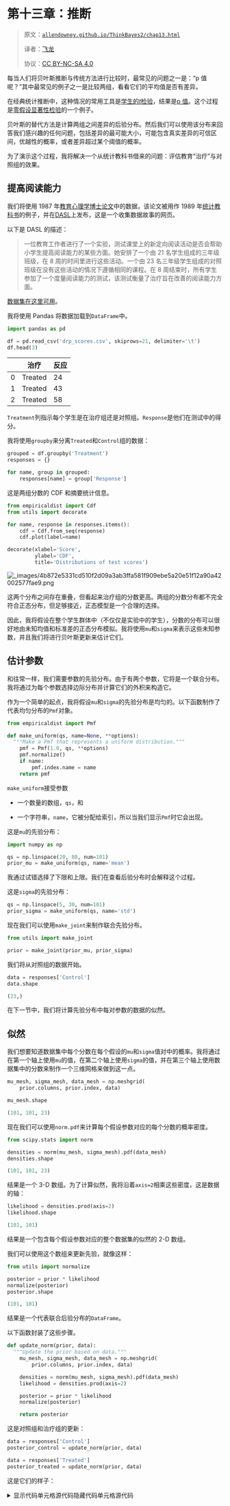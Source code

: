 # 第十三章：推断

> 原文：[`allendowney.github.io/ThinkBayes2/chap13.html`](https://allendowney.github.io/ThinkBayes2/chap13.html)
> 
> 译者：[飞龙](https://github.com/wizardforcel)
> 
> 协议：[CC BY-NC-SA 4.0](http://creativecommons.org/licenses/by-nc-sa/4.0/)


每当人们将贝叶斯推断与传统方法进行比较时，最常见的问题之一是：“p 值呢？”其中最常见的例子之一是比较两组，看看它们的平均值是否有差异。

在经典统计推断中，这种情况的常用工具是[学生的*t*检验](https://en.wikipedia.org/wiki/Student%27s_t-test)，结果是[p 值](https://en.wikipedia.org/wiki/P-value)。这个过程是[零假设显著性检验](https://en.wikipedia.org/wiki/Statistical_hypothesis_testing)的一个例子。

贝叶斯的替代方法是计算两组之间差异的后验分布。然后我们可以使用该分布来回答我们感兴趣的任何问题，包括差异的最可能大小，可能包含真实差异的可信区间，优越性的概率，或者差异超过某个阈值的概率。

为了演示这个过程，我将解决一个从统计教科书借来的问题：评估教育“治疗”与对照组的效果。

## 提高阅读能力

我们将使用 1987 年[教育心理学博士论文](https://docs.lib.purdue.edu/dissertations/AAI8807671/)中的数据，该论文被用作 1989 年[统计教科书](https://books.google.com/books/about/Introduction_to_the_practice_of_statisti.html?id=pGBNhajABlUC)的例子，并在[DASL](https://web.archive.org/web/20000603124754/http://lib.stat.cmu.edu/DASL/Datafiles/DRPScores.html)上发布，这是一个收集数据故事的网页。

以下是 DASL 的描述：

> 一位教育工作者进行了一个实验，测试课堂上的新定向阅读活动是否会帮助小学生提高阅读能力的某些方面。她安排了一个由 21 名学生组成的三年级班级，在 8 周的时间里进行这些活动。一个由 23 名三年级学生组成的对照班级在没有这些活动的情况下遵循相同的课程。在 8 周结束时，所有学生参加了一个度量阅读能力的测试，该测试衡量了治疗旨在改善的阅读能力方面。

[数据集在这里可用](https://web.archive.org/web/20000603124754/http://lib.stat.cmu.edu/DASL/Datafiles/DRPScores.html)。

我将使用 Pandas 将数据加载到`DataFrame`中。

```py
import pandas as pd

df = pd.read_csv('drp_scores.csv', skiprows=21, delimiter='\t')
df.head(3) 
```

|  | 治疗 | 反应 |
| --- | --- | --- |
| 0 | Treated | 24 |
| 1 | Treated | 43 |
| 2 | Treated | 58 |

`Treatment`列指示每个学生是在治疗组还是对照组。`Response`是他们在测试中的得分。

我将使用`groupby`来分离`Treated`和`Control`组的数据：

```py
grouped = df.groupby('Treatment')
responses = {}

for name, group in grouped:
    responses[name] = group['Response'] 
```

这是两组分数的 CDF 和摘要统计信息。

```py
from empiricaldist import Cdf
from utils import decorate

for name, response in responses.items():
    cdf = Cdf.from_seq(response)
    cdf.plot(label=name)

decorate(xlabel='Score', 
         ylabel='CDF',
         title='Distributions of test scores') 
```

![_images/4b872e5331cd510f2d09a3ab3ffa581f909ebe5a20e51f12a90a42002577fae9.png](img/1ee292db46c8c0909e0451626f93c8dd.png)

这两个分布之间存在重叠，但看起来治疗组的分数更高。两组的分数分布都不完全符合正态分布，但足够接近，正态模型是一个合理的选择。

因此，我将假设在整个学生群体中（不仅仅是实验中的学生），分数的分布可以很好地由未知均值和标准差的正态分布模拟。我将使用`mu`和`sigma`来表示这些未知参数，并且我们将进行贝叶斯更新来估计它们。

## 估计参数

和往常一样，我们需要参数的先验分布。由于有两个参数，它将是一个联合分布。我将通过为每个参数选择边际分布并计算它们的外积来构造它。

作为一个简单的起点，我将假设`mu`和`sigma`的先验分布是均匀的。以下函数制作了代表均匀分布的`Pmf`对象。

```py
from empiricaldist import Pmf

def make_uniform(qs, name=None, **options):
  """Make a Pmf that represents a uniform distribution."""
    pmf = Pmf(1.0, qs, **options)
    pmf.normalize()
    if name:
        pmf.index.name = name
    return pmf 
```

`make_uniform`接受参数

+   一个数量的数组，`qs`，和

+   一个字符串，`name`，它被分配给索引，所以当我们显示`Pmf`时它会出现。

这是`mu`的先验分布：

```py
import numpy as np

qs = np.linspace(20, 80, num=101)
prior_mu = make_uniform(qs, name='mean') 
```

我通过试错选择了下限和上限。我们在查看后验分布时会解释这个过程。

这是`sigma`的先验分布：

```py
qs = np.linspace(5, 30, num=101)
prior_sigma = make_uniform(qs, name='std') 
```

现在我们可以使用`make_joint`来制作联合先验分布。

```py
from utils import make_joint

prior = make_joint(prior_mu, prior_sigma) 
```

我们将从对照组的数据开始。

```py
data = responses['Control']
data.shape 
```

```py
(23,) 
```

在下一节中，我们将计算先验分布中每对参数的数据的似然。

## 似然

我们想要知道数据集中每个分数在每个假设的`mu`和`sigma`值对中的概率。我将通过在第一个轴上使用`mu`的值，在第二个轴上使用`sigma`的值，并在第三个轴上使用数据集中的分数来制作一个三维网格来做到这一点。

```py
mu_mesh, sigma_mesh, data_mesh = np.meshgrid(
    prior.columns, prior.index, data)

mu_mesh.shape 
```

```py
(101, 101, 23) 
```

现在我们可以使用`norm.pdf`来计算每个假设参数对应的每个分数的概率密度。

```py
from scipy.stats import norm

densities = norm(mu_mesh, sigma_mesh).pdf(data_mesh)
densities.shape 
```

```py
(101, 101, 23) 
```

结果是一个 3-D 数组。为了计算似然，我将沿着`axis=2`相乘这些密度，这是数据的轴：

```py
likelihood = densities.prod(axis=2)
likelihood.shape 
```

```py
(101, 101) 
```

结果是一个包含每个假设参数对应的整个数据集的似然的 2-D 数组。

我们可以使用这个数组来更新先验，就像这样：

```py
from utils import normalize

posterior = prior * likelihood
normalize(posterior)
posterior.shape 
```

```py
(101, 101) 
```

结果是一个代表联合后验分布的`DataFrame`。

以下函数封装了这些步骤。

```py
def update_norm(prior, data):
  """Update the prior based on data."""
    mu_mesh, sigma_mesh, data_mesh = np.meshgrid(
        prior.columns, prior.index, data)

    densities = norm(mu_mesh, sigma_mesh).pdf(data_mesh)
    likelihood = densities.prod(axis=2)

    posterior = prior * likelihood
    normalize(posterior)

    return posterior 
```

这是对照组和治疗组的更新：

```py
data = responses['Control']
posterior_control = update_norm(prior, data) 
```

```py
data = responses['Treated']
posterior_treated = update_norm(prior, data) 
```

这是它们的样子：

<details class="hide above-input"><summary aria-label="Toggle hidden content">显示代码单元格源代码隐藏代码单元格源代码</summary>

```py
import matplotlib.pyplot as plt
from utils import plot_contour

plot_contour(posterior_control, cmap='Blues')
plt.text(49.5, 18, 'Control', color='C0')

cs = plot_contour(posterior_treated, cmap='Oranges')
plt.text(57, 12, 'Treated', color='C1')

decorate(xlabel='Mean (mu)', 
         ylabel='Standard deviation (sigma)',
         title='Joint posterior distributions of mu and sigma') 
```</details> ![_images/07e09a7764bf63bd25d2de096380ab1b98da662b35273b5a5f32f41b7c0c928d.png](img/40c70f90c0bd3e979a2c0296876ae3c2.png)

沿着$x$-轴，看起来处理组的平均分数更高。沿着$y$-轴，看起来处理组的标准差更低。

如果我们认为治疗导致了这些差异，数据表明治疗增加了分数的平均值并减少了它们的波动。我们可以通过查看`mu`和`sigma`的边际分布更清楚地看到这些差异。

## 后验边际分布

我将使用`marginal`，我们在<<_MarginalDistributions>>中看到的，来提取人口均值的后验边际分布。

```py
from utils import marginal

pmf_mean_control = marginal(posterior_control, 0)
pmf_mean_treated = marginal(posterior_treated, 0) 
```

这是它们的样子：

```py
pmf_mean_control.plot(label='Control')
pmf_mean_treated.plot(label='Treated')

decorate(xlabel='Population mean (mu)', 
         ylabel='PDF', 
         title='Posterior distributions of mu') 
```

![_images/74533c73c49e8633b077b14653127429555b9df95ce634788a96f4f047d6c063.png](img/681405482ffc61c5b3d2bae884d8f290.png)

在这两种情况下，范围末端的后验概率接近零，这意味着我们选择的先验分布的边界足够宽。

比较两组的边际分布，看起来处理组的人口均值更高。我们可以使用`prob_gt`来计算优越性的概率：

```py
Pmf.prob_gt(pmf_mean_treated, pmf_mean_control) 
```

```py
0.980479025187326 
```

有 98%的机会处理组的平均值更高。

## 差异的分布

为了量化组之间差异的大小，我们可以使用`sub_dist`来计算差异的分布。

```py
pmf_diff = Pmf.sub_dist(pmf_mean_treated, pmf_mean_control) 
```

当您使用`sub_dist`等方法时，有两件事需要注意。第一点是结果通常包含比原始`Pmf`更多的元素。

在这个例子中，原始分布具有相同的数量，因此大小增加是适度的。

```py
len(pmf_mean_treated), len(pmf_mean_control), len(pmf_diff) 
```

```py
(101, 101, 879) 
```

在最坏的情况下，结果的大小可以是原始大小的乘积。

另一件需要注意的事情是绘制`Pmf`。在这个例子中，如果我们绘制差异的分布，结果会非常嘈杂。

<details class="hide above-input"><summary aria-label="Toggle hidden content">显示代码单元格源代码隐藏代码单元格源代码</summary>

```py
pmf_diff.plot()

decorate(xlabel='Difference in population means', 
         ylabel='PDF', 
         title='Posterior distribution of difference in mu') 
```</details> ![_images/17719b39d2db8694dcd3465576ab0f6848ab5bac7aaf1e6ca9c26bd616f14290.png](img/d3285bcfff528c7a281a867a76d7fade.png)

有两种方法可以解决这个限制。一种是绘制 CDF，这样可以平滑噪音：

```py
cdf_diff = pmf_diff.make_cdf() 
```

<details class="hide above-input"><summary aria-label="Toggle hidden content">显示代码单元格源代码隐藏代码单元格源代码</summary>

```py
cdf_diff.plot()

decorate(xlabel='Difference in population means', 
         ylabel='CDF', 
         title='Posterior distribution of difference in mu') 
```</details> ![_images/7853b02a168362d7aaa22b1dc7b901dbf56554e8005a90aa2de857eac0221020.png](img/42384d504f6b67b8a8222412cdbf17ed.png)

另一个选择是使用核密度估计（KDE）在等间距网格上对 PDF 进行平滑近似，这就是这个函数的作用：

```py
from scipy.stats import gaussian_kde

def kde_from_pmf(pmf, n=101):
  """Make a kernel density estimate for a PMF."""
    kde = gaussian_kde(pmf.qs, weights=pmf.ps)
    qs = np.linspace(pmf.qs.min(), pmf.qs.max(), n)
    ps = kde.evaluate(qs)
    pmf = Pmf(ps, qs)
    pmf.normalize()
    return pmf 
```

`kde_from_pmf`以`Pmf`和要评估 KDE 的位置数作为参数。

它使用了`gaussian_kde`，我们在<<_KernelDensityEstimation>>中看到了，将`Pmf`中的概率作为权重传递。这使得在`Pmf`中概率较高的地方，估计的密度更高。

这是`Pmf`之间差异的核密度估计的样子。

```py
kde_diff = kde_from_pmf(pmf_diff) 
```

<details class="hide above-input"><summary aria-label="Toggle hidden content">显示代码单元格源代码隐藏代码单元格源代码</summary>

```py
kde_diff.plot()

decorate(xlabel='Difference in means', 
         ylabel='PDF', 
         title='Posterior distribution of difference in mu') 
```</details> ![_images/96237655b97311f4d9c0571002cba9f1f1bf1b50c9e4c69c7f47bdd4235cce83.png](img/750833c43967521c794d8e009b3bc6d2.png)

这个分布的均值几乎是测试中的 45 分的 10 分，因此治疗的效果似乎是显著的。

```py
pmf_diff.mean() 
```

```py
9.954413088940848 
```

我们可以使用`credible_interval`来计算 90%的可信区间。

```py
pmf_diff.credible_interval(0.9) 
```

```py
array([ 2.4, 17.4]) 
```

根据这个区间，我们相当确定治疗可以使测试分数提高 2 到 17 分。

## 使用总结统计

在这个例子中，数据集并不是很大，因此计算每个假设下每个分数的概率并不需要太长时间。但结果是一个 3-D 数组；对于更大的数据集，实际上可能太大而无法实际计算。

此外，对于更大的数据集，可能性会变得非常小，有时甚至小到我们无法用浮点运算来计算。这是因为我们正在计算特定数据集的概率；可能的数据集数量是天文数字级别的，因此它们的概率非常小。

另一种选择是计算数据集的摘要并计算摘要的可能性。例如，如果我们计算数据的均值和标准差，我们可以计算每个假设下这些摘要统计的可能性。

例如，假设我们知道人口的实际均值$\mu$是 42，实际标准差$\sigma$是 17。

```py
mu = 42
sigma = 17 
```

现在假设我们从这个分布中抽取一个样本，样本大小为`n=20`，并计算样本的均值，我将其称为`m`，以及样本的标准差，我将其称为`s`。

假设结果是：

```py
n = 20
m = 41
s = 18 
```

摘要统计`m`和`s`与参数$\mu$和$\sigma$相差不远，因此它们似乎不太可能。

为了计算它们的可能性，我们将利用数理统计的三个结果：

+   给定$\mu$和$\sigma$，`m`的分布是具有参数$\mu$和$\sigma/\sqrt{n}$的正态分布；

+   $s$的分布更复杂，但如果我们计算变换$t = n s² / \sigma²$，$t$的分布是具有参数$n-1$的卡方分布；以及

+   根据[巴苏定理](https://en.wikipedia.org/wiki/Basu%27s_theorem)，`m`和`s`是独立的。

因此，让我们计算给定$\mu$和$\sigma$的`m`和`s`的可能性。

首先，我将创建一个代表`m`分布的`norm`对象。

```py
dist_m = norm(mu, sigma/np.sqrt(n)) 
```

这是“均值的抽样分布”。我们可以用它来计算观察到的`m`值的可能性，即 41。

```py
like1 = dist_m.pdf(m)
like1 
```

```py
0.10137915138497372 
```

现在让我们计算观察到的`s`值的可能性，即 18。首先，我们计算变换后的值`t`：

```py
t = n * s**2 / sigma**2
t 
```

```py
22.422145328719722 
```

然后我们创建一个代表`t`分布的`chi2`对象：

```py
from scipy.stats import chi2

dist_s = chi2(n-1) 
```

现在我们可以计算`t`的似然性：

```py
like2 = dist_s.pdf(t)
like2 
```

```py
0.04736427909437004 
```

最后，因为`m`和`s`是独立的，它们的联合似然性是它们各自似然性的乘积：

```py
like = like1 * like2
like 
```

```py
0.004801750420548287 
```

现在我们可以计算任何$\mu$和$\sigma$值的数据的似然性，我们将在下一节中使用它们进行更新。

## 使用摘要统计数据进行更新

现在我们准备进行更新。我将计算两组的摘要统计数据。

```py
summary = {}

for name, response in responses.items():
    summary[name] = len(response), response.mean(), response.std()

summary 
```

```py
{'Control': (23, 41.52173913043478, 17.148733229699484),
 'Treated': (21, 51.476190476190474, 11.00735684721381)} 
```

结果是一个字典，将组名映射到一个包含样本量`n`、样本均值`m`和样本标准差`s`的元组，对于每个组。

我将演示使用对照组的摘要统计数据进行更新。

```py
n, m, s = summary['Control'] 
```

我将用`x`轴上的`mu`的假设值和`y`轴上的`sigma`值创建一个网格。

```py
mus, sigmas = np.meshgrid(prior.columns, prior.index)
mus.shape 
```

```py
(101, 101) 
```

现在我们可以计算每对参数的样本均值`m`的似然性。

```py
like1 = norm(mus, sigmas/np.sqrt(n)).pdf(m)
like1.shape 
```

```py
(101, 101) 
```

我们可以计算每对参数的样本标准差`s`的似然性。

```py
ts = n * s**2 / sigmas**2
like2 = chi2(n-1).pdf(ts)
like2.shape 
```

```py
(101, 101) 
```

最后，我们可以用两个似然性进行更新：

```py
posterior_control2 = prior * like1 * like2
normalize(posterior_control2) 
```

计算治疗组的后验分布，我将把之前的步骤放在一个函数中：

```py
def update_norm_summary(prior, data):
  """Update a normal distribution using summary statistics."""
    n, m, s = data
    mu_mesh, sigma_mesh = np.meshgrid(prior.columns, prior.index)

    like1 = norm(mu_mesh, sigma_mesh/np.sqrt(n)).pdf(m)
    like2 = chi2(n-1).pdf(n * s**2 / sigma_mesh**2)

    posterior = prior * like1 * like2
    normalize(posterior)

    return posterior 
```

这是治疗组的更新：

```py
data = summary['Treated']
posterior_treated2 = update_norm_summary(prior, data) 
```

这就是结果。

<details class="hide above-input"><summary aria-label="Toggle hidden content">显示代码单元格源代码 隐藏代码单元格源代码</summary>

```py
plot_contour(posterior_control2, cmap='Blues')
plt.text(49.5, 18, 'Control', color='C0')

cs = plot_contour(posterior_treated2, cmap='Oranges')
plt.text(57, 12, 'Treated', color='C1')

decorate(xlabel='Mean (mu)', 
         ylabel='Standard deviation (sigma)',
         title='Joint posterior distributions of mu and sigma') 
```</details> ![_images/788f06239c80c1669cae10247482f0fb684c52288c1b0713b213e62821d3eb15.png](img/2e0ea03c4df7f105c2b86b60db36f8a2.png)

从视觉上看，这些后验联合分布与我们使用整个数据集计算的分布相似，而不仅仅是摘要统计数据。但它们并不完全相同，我们可以通过比较边际分布来看到这一点。

## 比较边际分布

再次，让我们提取边际后验分布。

```py
from utils import marginal

pmf_mean_control2 = marginal(posterior_control2, 0)
pmf_mean_treated2 = marginal(posterior_treated2, 0) 
```

并将它们与使用整个数据集得到的结果进行比较（虚线）。

<details class="hide above-input"><summary aria-label="Toggle hidden content">显示代码单元格源代码 隐藏代码单元格源代码</summary>

```py
pmf_mean_control.plot(color='C5', ls='--')
pmf_mean_control2.plot(label='Control')
pmf_mean_treated.plot(color='C5', ls='--')
pmf_mean_treated2.plot(label='Treated')

decorate(xlabel='Population mean', 
         ylabel='PDF', 
         title='Posterior distributions of mu') 
```</details> ![_images/8905b82ef04dd79130d1cebbad78367aafe809a8fda9f1cb4c4ed2011ae0311c.png](img/7a53a9d55b1e248b3131381791fe1a63.png)

基于摘要统计数据的后验分布与我们使用整个数据集计算的后验分布相似，但在两种情况下都更短且略宽。

这是因为使用摘要统计数据进行更新是基于数据分布是正态分布的隐含假设。但实际上并不是这样；因此，当我们用摘要统计数据替换数据集时，我们会丢失一些关于真实数据分布的信息。信息越少，我们对参数的确定性就越低。

## 通过模拟证明

使用摘要统计数据进行更新是基于理论分布的，而且似乎是有效的，但我认为测试这样的理论是有用的，有几个原因：

+   它证实了我们对理论的理解是正确的，

+   它证实了我们应用理论的条件是理论成立的，

+   它证实了实现细节是正确的。对于许多分布，有多种指定参数的方法。如果使用了错误的规范，这种测试将帮助您捕捉错误。

在本节中，我将使用模拟来展示样本均值和标准差的分布如我所说的那样。但是如果你愿意相信我的话，你可以跳过这一节和下一节。

假设我们知道总体的实际均值和标准差：

<details class="hide above-input"><summary aria-label="Toggle hidden content">显示代码单元格内容 隐藏代码单元格内容</summary>

```py
mu = 42
sigma = 17 
```</details>

我将创建一个`norm`对象来表示这个分布。

<details class="hide above-input"><summary aria-label="Toggle hidden content">显示代码单元格内容 隐藏代码单元格内容</summary>

```py
dist = norm(mu, sigma) 
```</details>

`norm`提供了`rvs`，它可以从分布中生成随机值。我们可以用它来模拟 1000 个样本，每个样本的样本量为`n=20`。

<details class="hide above-input"><summary aria-label="Toggle hidden content">显示代码单元格内容 隐藏代码单元格内容</summary>

```py
n = 20
samples = dist.rvs((1000, n))
samples.shape 
```

```py
(1000, 20) 
```</details>

结果是一个包含 1000 行的数组，每行包含一个样本或 20 个模拟测试分数。

如果我们计算每行的平均值，结果将是一个包含 1000 个样本均值的数组；也就是说，每个值都是一个样本的均值，样本量为`n=20`。

<details class="hide above-input"><summary aria-label="Toggle hidden content">显示代码单元格内容 隐藏代码单元格内容</summary>

```py
sample_means = samples.mean(axis=1)
sample_means.shape 
```

```py
(1000,) 
```</details>

现在，让我们将这些均值的分布与`dist_m`进行比较。我将使用`pmf_from_dist`来对`dist_m`进行离散近似：

<details class="hide above-input"><summary aria-label="Toggle hidden content">显示代码单元格内容 隐藏代码单元格内容</summary>

```py
def pmf_from_dist(dist, low, high):
  """Make a discrete approximation of a continuous distribution.

 dist: SciPy dist object
 low: low end of range
 high: high end of range

 returns: normalized Pmf
 """
    qs = np.linspace(low, high, 101)
    ps = dist.pdf(qs)
    pmf = Pmf(ps, qs)
    pmf.normalize()
    return pmf 
```</details>

`pmf_from_dist`接受一个表示连续分布的对象，在`low`和`high`之间的等间距点上评估其概率密度函数，并返回一个近似分布的归一化`Pmf`。

我将用它来评估`dist_m`在六个标准差范围内的情况。

<details class="hide above-input"><summary aria-label="Toggle hidden content">显示代码单元格内容 隐藏代码单元格内容</summary>

```py
low = dist_m.mean() - dist_m.std() * 3
high = dist_m.mean() + dist_m.std() * 3

pmf_m = pmf_from_dist(dist_m, low, high) 
```</details>

现在让我们将这个理论分布与样本的均值进行比较。我将使用`kde_from_sample`来估计它们的分布，并在与`pmf_m`相同的位置进行评估。

<details class="hide above-input"><summary aria-label="Toggle hidden content">显示代码单元格内容 隐藏代码单元格内容</summary>

```py
from utils import kde_from_sample

qs = pmf_m.qs
pmf_sample_means = kde_from_sample(sample_means, qs) 
```</details>

以下图显示了这两个分布。

<details class="hide above-input"><summary aria-label="Toggle hidden content">显示代码单元格内容 隐藏代码单元格内容</summary>

```py
pmf_m.plot(label='Theoretical distribution',
           ls=':', color='C5')
pmf_sample_means.plot(label='KDE of sample means')

decorate(xlabel='Mean score',
         ylabel='PDF',
         title='Distribution of the mean') 
```

![_images/52c43bd9abdda9201e2072a09dfb286e5850cae41d61da3a6e7ad355b77b20fd.png](img/fdd44a246bef6bcdc55cc9a74e4b2d62.png)</details>

理论分布和样本均值的分布是一致的。

## 检查标准差

我们还要检查一下标准差是否符合我们的预期分布。首先，我将计算 1000 个样本的标准差。

<details class="hide above-input"><summary aria-label="Toggle hidden content">显示代码单元格内容 隐藏代码单元格内容</summary>

```py
sample_stds = samples.std(axis=1)
sample_stds.shape 
```

```py
(1000,) 
```</details>

现在我们将计算转换后的值，$t = n s² / \sigma²$。

<details class="hide above-input"><summary aria-label="Toggle hidden content">显示代码单元格内容 隐藏代码单元格内容</summary>

```py
transformed = n * sample_stds**2 / sigma**2 
```</details>

我们期望转换后的值遵循参数为$n-1$的卡方分布。SciPy 提供了`chi2`，我们可以用它来表示这个分布。

<details class="hide above-input"><summary aria-label="Toggle hidden content">显示代码单元格内容 隐藏代码单元格内容</summary>

```py
from scipy.stats import chi2

dist_s = chi2(n-1) 
```</details>

我们可以再次使用`pmf_from_dist`进行离散近似。

<details class="hide above-input"><summary aria-label="Toggle hidden content">显示代码单元格内容 隐藏代码单元格内容</summary>

```py
low = 0
high = dist_s.mean() + dist_s.std() * 4

pmf_s = pmf_from_dist(dist_s, low, high) 
```</details>

我们将使用`kde_from_sample`来估计样本标准差的分布。

<details class="hide above-input"><summary aria-label="Toggle hidden content">显示代码单元格内容 隐藏代码单元格内容</summary>

```py
qs = pmf_s.qs
pmf_sample_stds = kde_from_sample(transformed, qs) 
```</details>

现在我们可以将理论分布与标准差的分布进行比较。

<details class="hide above-input"><summary aria-label="Toggle hidden content">显示代码单元格内容 隐藏代码单元格内容</summary>

```py
pmf_s.plot(label='Theoretical distribution',
           ls=':', color='C5')
pmf_sample_stds.plot(label='KDE of sample std',
                     color='C1')

decorate(xlabel='Standard deviation of scores',
         ylabel='PDF',
         title='Distribution of standard deviation') 
```

![_images/8ff5ec2be08b5f2cd8763610a22cb2b6ded0e4ca76da07bb4cad7a56cb1eb824.png](img/23e05aba19a5fbc1b39471ad7eefc69b.png)</details>

转换后的标准差的分布与理论分布一致。

最后，为了确认样本均值和标准差是独立的，我将计算它们的相关系数：

<details class="hide above-input"><summary aria-label="Toggle hidden content">显示代码单元格内容 隐藏代码单元格内容</summary>

```py
np.corrcoef(sample_means, sample_stds)[0][1] 
```

```py
-0.027451907688034228 
```</details>

它们的相关性接近零，这与它们是独立的一致。

因此，模拟结果证实了我们用来使用摘要统计数据进行更新的理论结果。

我们还可以使用 Seaborn 中的`kdeplot`来查看它们的联合分布是什么样子的。

<details class="hide above-input"><summary aria-label="Toggle hidden content">显示代码单元格内容 隐藏代码单元格内容</summary>

```py
import seaborn as sns

sns.kdeplot(x=sample_means, y=sample_stds)

decorate(xlabel='Mean (mu)',
         ylabel='Standard deviation (sigma)',
         title='Joint distribution of mu and sigma') 
```

![_images/33bcff608384ba34050242a14176f0c7647ce9109c68aeb3c3041ca19defb6e6.png](img/1ec87303e4aed28ef3f8cf8cf945490d.png)</details>

看起来椭圆的轴与坐标轴对齐，这表明变量是独立的。

## 摘要

在本章中，我们使用联合分布来表示正态分布的参数`mu`和`sigma`的先验概率。然后我们以两种方式更新了该分布：首先使用整个数据集和正态 PDF；然后使用摘要统计数据、正态 PDF 和卡方 PDF。使用摘要统计数据在计算上更有效，但在过程中会丢失一些信息。

正态分布出现在许多领域，因此本章中的方法具有广泛的适用性。本章末尾的练习将让您有机会应用它们。

## 练习

**练习：** 再次查看`mu`和`sigma`的后验联合分布，似乎处理组的标准差可能较低；如果是这样，那就表明对于分数较低的学生，治疗更有效。

但在我们进行过多推测之前，我们应该估计差异的大小，并查看它是否实际上可能为 0。

提取两组的`sigma`的边际后验分布。控制组的标准差更高的概率是多少？

计算两组之间`sigma`的差异的分布。这种差异的均值是多少？90%的可信区间是多少？

<details class="hide above-input"><summary aria-label="Toggle hidden content">显示代码单元格内容 隐藏代码单元格内容</summary>

```py
# Solution

pmf_std_control = marginal(posterior_control, 1)
pmf_std_treated = marginal(posterior_treated, 1) 
```</details> <details class="hide above-input"><summary aria-label="Toggle hidden content">显示代码单元格内容 隐藏代码单元格内容</summary>

```py
# Solution

pmf_std_control.plot(label='Control')
pmf_std_treated.plot(label='Treated')

decorate(xlabel='Population standard deviation', 
         ylabel='PDF', 
         title='Posterior distributions of sigma') 
```

![_images/308308b6ecac3d93df676f436d6bdcb155063578cbf2f3436b0836d41eadb098.png](img/28f980c6489e761e5e36d9cac4408fec.png)</details><details class="hide above-input"><summary aria-label="Toggle hidden content">显示代码单元格内容 隐藏代码单元格内容</summary>

```py
# Solution

Pmf.prob_gt(pmf_std_control, pmf_std_treated) 
```

```py
0.9685103375300469 
```</details> <details class="hide above-input"><summary aria-label="Toggle hidden content">显示代码单元格内容 隐藏代码单元格内容</summary>

```py
# Solution

pmf_diff2 = Pmf.sub_dist(pmf_std_control, pmf_std_treated) 
```</details> <details class="hide above-input"><summary aria-label="Toggle hidden content">显示代码单元格内容 隐藏代码单元格内容</summary>

```py
# Solution

pmf_diff2.mean() 
```

```py
6.41717132817218 
```</details> <details class="hide above-input"><summary aria-label="Toggle hidden content">显示代码单元格内容 隐藏代码单元格内容</summary>

```py
# Solution

pmf_diff2.credible_interval(0.9) 
```

```py
array([ 1\. , 12.5]) 
```</details> <details class="hide above-input"><summary aria-label="Toggle hidden content">显示代码单元格内容 隐藏代码单元格内容</summary>

```py
# Solution

kde_from_pmf(pmf_diff2).plot()

decorate(xlabel='Difference in population standard deviation', 
         ylabel='PDF', 
         title='Posterior distributions of difference in sigma') 
```

![_images/4a41f5f62c4bf9c935fcc913296e6af4942eeac649bc5a0689dca131f81d3784.png](img/f8db324dc26895f255a7e1e081881c19.png)</details>

**练习：** [效应大小](http://en.wikipedia.org/wiki/Effect_size)是一种旨在量化现象大小的统计量。如果现象是两组之间均值的差异，一种常见的量化方法是科恩效应大小，表示为$d$。

如果第 1 组的参数为$(\mu_1, \sigma_1)$，第 2 组的参数为$(\mu_2, \sigma_2)$，则科恩效应大小为

$$ d = \frac{\mu_1 - \mu_2}{(\sigma_1 + \sigma_2)/2} $$

使用两组的联合后验分布来计算 Cohen's effect size 的后验分布。

如果我们尝试枚举两个分布中的所有对，那将会花费太长时间，所以我们将使用随机抽样。

以下函数接受联合后验分布并返回一对样本。它使用了一些我们还没有看到的特性，但您现在可以忽略细节。

<details class="hide above-input"><summary aria-label="Toggle hidden content">显示代码单元格内容隐藏代码单元格内容</summary>

```py
def sample_joint(joint, size):
  """Draw a sample from a joint distribution.

 joint: DataFrame representing a joint distribution
 size: sample size
 """
    pmf = Pmf(joint.transpose().stack())
    return pmf.choice(size) 
```</details>

以下是我们如何使用它从两个组的后验分布中抽样对。

<details class="hide above-input"><summary aria-label="Toggle hidden content">显示代码单元格内容隐藏代码单元格内容</summary>

```py
sample_treated = sample_joint(posterior_treated, 1000)
sample_treated.shape 
```

```py
(1000,) 
```</details> <details class="hide above-input"><summary aria-label="Toggle hidden content">显示代码单元格内容隐藏代码单元格内容</summary>

```py
sample_control = sample_joint(posterior_control, 1000)
sample_control.shape 
```

```py
(1000,) 
```</details>

结果是一个元组数组，每个元组包含$\mu$和$\sigma$的一对可能值。现在您可以循环遍历样本，计算每个样本的 Cohen effect size，并估计 effect sizes 的分布。

<details class="hide above-input"><summary aria-label="Toggle hidden content">显示代码单元格内容隐藏代码单元格内容</summary>

```py
# Solution

def cohen_effect(pair1, pair2):
  """Compute Cohen's effect size for difference in means.

 pair1: tuple of (mu1, sigma1)
 pair2: tuple of (mu2, sigma2)

 return: float
 """
    mu1, sigma1 = pair1 
    mu2, sigma2 = pair2
    sigma = (sigma1 + sigma2) / 2
    return (mu1 - mu2) / sigma 
```</details> <details class="hide above-input"><summary aria-label="Toggle hidden content">显示代码单元格内容隐藏代码单元格内容</summary>

```py
# Solution

cohen_effect(sample_treated[0], sample_control[0]) 
```

```py
0.7603960396039605 
```</details> <details class="hide above-input"><summary aria-label="Toggle hidden content">显示代码单元格内容隐藏代码单元格内容</summary>

```py
# Solution

ds = []
for pair1, pair2 in zip(sample_treated, sample_control):
    d = cohen_effect(pair1, pair2)
    ds.append(d) 
```</details> <details class="hide above-input"><summary aria-label="Toggle hidden content">显示代码单元格内容隐藏代码单元格内容</summary>

```py
# Solution

cdf = Cdf.from_seq(ds)
cdf.plot()

decorate(xlabel='Cohen effect size',
         ylabel='CDF',
         title='Posterior distributions of effect size') 
```

![_images/93749567d15a59d942c9592d5f736a75613b185134d0b1aa9cbc0cd0964b767c.png](img/9d80ca54302ffbc494cce5aa63d81ebf.png)</details><details class="hide above-input"><summary aria-label="Toggle hidden content">显示代码单元格内容隐藏代码单元格内容</summary>

```py
# Solution

cdf.mean() 
```

```py
0.6623391688256146 
```</details> <details class="hide above-input"><summary aria-label="Toggle hidden content">显示代码单元格内容隐藏代码单元格内容</summary>

```py
# Solution

cdf.credible_interval(0.9) 
```

```py
array([0.08648649, 1.17647059]) 
```</details>

**练习：** 这个练习受到了[Reddit 上出现的一个问题](https://www.reddit.com/r/statistics/comments/hcvl2j/q_reverse_empirical_distribution_rule_question/)的启发。

一位教师宣布了这样一场考试的结果：“这次考试的平均分是 81。在 25 名学生中，有 5 人得分超过 90，我很高兴地报告说没有人不及格（得分低于 60）。”

根据这些信息，您认为分数的标准差是多少？

您可以假设分数的分布大致是正态的。让我们假设样本均值 81 实际上是总体均值，因此我们只需要估计`sigma`。

提示：要计算得分大于 90 的概率，您可以使用`norm.sf`，它计算生存函数，也称为互补 CDF，或`1 - cdf(x)`。

<details class="hide above-input"><summary aria-label="Toggle hidden content">显示代码单元格内容隐藏代码单元格内容</summary>

```py
# Solution

# Based on trial and error, here's a range of
# values for the prior

hypos = np.linspace(1, 51, 101) 
```</details> <details class="hide above-input"><summary aria-label="Toggle hidden content">显示代码单元格内容隐藏代码单元格内容</summary>

```py
# Solution

# Here are the probabilities of a score greater than 90
# for each hypothetical value of sigma.

from scipy.stats import norm

pgt90 = norm(81, hypos).sf(90)
pgt90.shape 
```

```py
(101,) 
```</details> <details class="hide above-input"><summary aria-label="Toggle hidden content">显示代码单元格内容隐藏代码单元格内容</summary>

```py
# Solution

# And here's the chance that 5 out of 25 people
# get a score greater than 90

from scipy.stats import binom

likelihood1 = binom(25, pgt90).pmf(5)
likelihood1.shape 
```

```py
(101,) 
```</details> <details class="hide above-input"><summary aria-label="Toggle hidden content">显示代码单元格内容隐藏代码单元格内容</summary>

```py
# Solution

# Here's the first update

prior = Pmf(1, hypos)
posterior = prior * likelihood1
posterior.normalize() 
```

```py
5.299480018256258 
```</details> <details class="hide above-input"><summary aria-label="Toggle hidden content">显示代码单元格内容隐藏代码单元格内容</summary>

```py
# Solution

# Here's the first posterior.

posterior.plot()
decorate(xlabel='Standard deviation (sigma)',
         ylabel='PMF',
         title='Posterior distribution of sigma') 
```

![_images/0abfd6d388bcc11c2cbc5a5bdff47d10cd98504e0d8303178e9038f9087c54f0.png](img/b9d7be510e4f972bddbd47c8a8091418.png)</details><details class="hide above-input"><summary aria-label="Toggle hidden content">显示代码单元格内容 隐藏代码单元格内容</summary>

```py
# Solution

# Here's the probability of a score greater than 60

pgt60s = norm(81, hypos).sf(60) 
```</details> <details class="hide above-input"><summary aria-label="Toggle hidden content">显示代码单元格内容 隐藏代码单元格内容</summary>

```py
# Solution

# And here's the probability that all 25 students exceed 60

likelihood2 = pgt60s ** 25 
```</details> <details class="hide above-input"><summary aria-label="Toggle hidden content">显示代码单元格内容 隐藏代码单元格内容</summary>

```py
# Solution

plt.plot(hypos, likelihood2)
decorate(xlabel='Standard deviation (sigma)',
         ylabel='Likelihood',
         title='Likelihood function') 
```

![_images/f8dada047905f5f85c2e5f21efb160f4b275e94cf4fc642523008abe432780be.png](img/9f0bdab9a77306788bab7542713052c9.png)</details><details class="hide above-input"><summary aria-label="Toggle hidden content">显示代码单元格内容 隐藏代码单元格内容</summary>

```py
# Solution

# Here's the posterior after both updates

prior = Pmf(1, hypos)
prior.normalize()
posterior2 = prior * likelihood1 * likelihood2
posterior2.normalize() 
```

```py
0.01425455531129565 
```</details> <details class="hide above-input"><summary aria-label="Toggle hidden content">显示代码单元格内容 隐藏代码单元格内容</summary>

```py
# Solution

posterior.plot(label='Posterior 1')
posterior2.plot(label='Posterior 2')

decorate(xlabel='Standard deviation (sigma)',
         ylabel='PMF',
         title='Posterior distribution of sigma') 
```

![_images/ac9958f8a232e0d024b18dd3b11c95ce2fd3980d1f0a54a3a1a50dc89a315070.png](img/fe30c4209d494fdc71e03f110b65e357.png)</details><details class="hide above-input"><summary aria-label="Toggle hidden content">显示代码单元格内容 隐藏代码单元格内容</summary>

```py
# Solution

posterior.mean(), posterior2.mean() 
```

```py
(18.150261186811548, 10.189707962198526) 
```</details> <details class="hide above-input"><summary aria-label="Toggle hidden content">显示代码单元格内容 隐藏代码单元格内容</summary>

```py
# Solution

posterior2.credible_interval(0.9) 
```

```py
array([ 7., 15.]) 
```</details>

**练习：** [变异性假设](http://en.wikipedia.org/wiki/Variability_hypothesis) 是这样一个观察：在许多物种中，许多生理特征在雄性中的变异性比在雌性中更大。

自 19 世纪初以来，这一直是一个有争议的话题，这表明我们可以使用本章中的方法进行练习。让我们看看美国男性和女性的身高分布，看看谁的变异性更大。

我使用了 2018 年来自 CDC 的[行为风险因素监测系统](https://www.cdc.gov/brfss/annual_data/annual_2018.html)（BRFSS）的数据，其中包括来自 154407 名男性和 254722 名女性的自报身高。

这是我找到的：

+   男性的平均身高为 178 厘米；女性的平均身高为 163 厘米。因此，男性的平均身高更高；这并不奇怪。

+   对于男性，标准差为 8.27 厘米；对于女性，标准差为 7.75 厘米。因此，从绝对值来看，男性的身高更加变化。

但是，要比较不同组之间的变异性，使用[变异系数](https://en.wikipedia.org/wiki/Coefficient_of_variation) (CV) 更有意义，它是标准差除以均值。它是一个无量纲的变异性相对于尺度的度量。

对于男性，CV 为 0.0465；对于女性，CV 为 0.0475。女性的变异系数更高，因此这个数据集提供了反对变异性假设的证据。但是我们可以使用贝叶斯方法使这个结论更加精确。

使用这些摘要统计数据计算男性和女性身高分布的`mu`和`sigma`的后验分布。使用`Pmf.div_dist`计算 CV 的后验分布。基于这个数据集和身高分布是正态分布的假设，男性的变异系数更高的概率是多少？CV 的最可能比率是多少，这个比率的 90%可信区间是多少？

提示：为两组使用不同的先验分布，并选择它们以便覆盖所有具有非零概率的参数。

另外，你可能会发现这个函数有用：

<details class="hide above-input"><summary aria-label="Toggle hidden content">显示代码单元格内容 隐藏代码单元格内容</summary>

```py
def get_posterior_cv(joint):
  """Get the posterior distribution of CV.

 joint: joint distribution of mu and sigma

 returns: Pmf representing the smoothed posterior distribution
 """
    pmf_mu = marginal(joint, 0)
    pmf_sigma = marginal(joint, 1)
    pmf_cv = Pmf.div_dist(pmf_sigma, pmf_mu)
    return kde_from_pmf(pmf_cv) 
```</details> <details class="hide above-input"><summary aria-label="Toggle hidden content">显示代码单元格内容 隐藏代码单元格内容</summary>

```py
# Solution

n = 154407
mean = 178
std = 8.27 
```</details> <details class="hide above-input"><summary aria-label="Toggle hidden content">显示代码单元格内容 隐藏代码单元格内容</summary>

```py
# Solution

qs = np.linspace(mean-0.1, mean+0.1, num=101)
prior_mu = make_uniform(qs, name='mean')

qs = np.linspace(std-0.1, std+0.1, num=101)
prior_sigma = make_uniform(qs, name='std')

prior = make_joint(prior_mu, prior_sigma) 
```</details> <details class="hide above-input"><summary aria-label="切换隐藏内容">显示代码单元格内容 隐藏代码单元格内容</summary>

```py
# Solution

data = n, mean, std
posterior_male = update_norm_summary(prior, data)
plot_contour(posterior_male, cmap='Blues')

decorate(xlabel='Mean (mu)', 
         ylabel='Standard deviation (sigma)',
         title='Joint distribution of mu and sigma') 
```

![_images/cefe85dd76a0d6417b6ca3812f888bb019e2178da1197955d44f5e37fb10cfe6.png](img/88f65519ee30c9435bcb53075ac9ded0.png)</details><details class="hide above-input"><summary aria-label="切换隐藏内容">显示代码单元格内容 隐藏代码单元格内容</summary>

```py
# Solution

n = 254722
mean = 163
std = 7.75 
```</details> <details class="hide above-input"><summary aria-label="切换隐藏内容">显示代码单元格内容 隐藏代码单元格内容</summary>

```py
# Solution

qs = np.linspace(mean-0.1, mean+0.1, num=101)
prior_mu = make_uniform(qs, name='mean')

qs = np.linspace(std-0.1, std+0.1, num=101)
prior_sigma = make_uniform(qs, name='std')

prior = make_joint(prior_mu, prior_sigma) 
```</details> <details class="hide above-input"><summary aria-label="切换隐藏内容">显示代码单元格内容 隐藏代码单元格内容</summary>

```py
# Solution

data = n, mean, std
posterior_female = update_norm_summary(prior, data)
plot_contour(posterior_female, cmap='Oranges'); 
```

![_images/0fe23b061fdb21223027aa04f716cab5d7b29d98950d5eeba6beb10407696796.png](img/163c7b380a05e4d1adf09a222808f1e6.png)</details><details class="hide above-input"><summary aria-label="切换隐藏内容">显示代码单元格内容 隐藏代码单元格内容</summary>

```py
# Solution

pmf_cv_male = get_posterior_cv(posterior_male)
kde_from_pmf(pmf_cv_male).plot()

pmf_cv_female = get_posterior_cv(posterior_female)
kde_from_pmf(pmf_cv_female).plot()

decorate(xlabel='Coefficient of variation',
         ylabel='PDF',
         title='Posterior distributions of CV') 
```

![_images/b07e3ae52ba0514a3f439fcfd1eb6862e6d00434cfedf0fae3ad72fc346f47d4.png](img/d233c72768657a36bdab646931ca3924.png)</details><details class="hide above-input"><summary aria-label="切换隐藏内容">显示代码单元格内容 隐藏代码单元格内容</summary>

```py
# Solution

ratio_cv = Pmf.div_dist(pmf_cv_female, pmf_cv_male)
ratio_cv.max_prob() 
```

```py
1.0233615721208176 
```</details> <details class="hide above-input"><summary aria-label="切换隐藏内容">显示代码单元格内容 隐藏代码单元格内容</summary>

```py
# Solution

ratio_cv.credible_interval(0.9) 
```

```py
array([1.0193799 , 1.02734473]) 
```</details>
